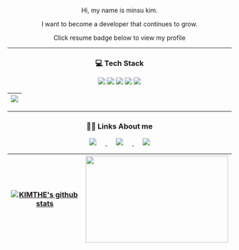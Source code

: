 <div align=center>
  
Hi, my name is minsu kim.

I want to become a developer that continues to grow.

Click resume badge below to view my profile


</div>

---

<div align=center>
<h3>💻 Tech Stack </h3>
<img src="https://img.shields.io/badge/kotlin-7F52FF?style=flat-square&logo=kotlin&logoColor=white"/></a>
<img src="https://img.shields.io/badge/Android-3DDC84?style=flat-square&logo=Android&logoColor=white"/></a>
<img src="https://img.shields.io/badge/Spring Boot-6DB33F?style=flat-square&logo=Spring Boot&logoColor=white"/></a>
<img src="https://img.shields.io/badge/python-3776AB?style=flat-square&logo=Python&logoColor=white"/></a>
<img src="https://img.shields.io/badge/C-A8B9CC?style=flat-square&logo=C&logoColor=white"/></a>

<br/>

| <a href="https://github.com/KIMTHE/github-readme-stats"><img align="center" src="https://github-readme-stats.vercel.app/api/top-langs/?username=KIMTHE&layout=compact&theme=buefy&hide_border=true" /></a>|
|--|

</div>

---

<div align=center>
<h3>👨‍💻 Links About me </h3>

<a href="https://programmers.co.kr/pr/kcms2369_470">
    <img 
        src="https://img.shields.io/badge/-Resume-00A98F?style=flat-square&logo=About.me&logoColor=white&link=https://programmers.co.kr/pr/kcms2369_4704"
        style="height : auto; margin-left : 20px; margin-right : 20px;"/>
</a>  
<a href="https://www.linkedin.com/in/minsu-kim-123382123/">
    <img 
        src="https://img.shields.io/badge/-LinkedIn-blue?style=flat-square&logo=Linkedin&logoColor=white&link=https://www.linkedin.com/in/minsu-kim-123382123/"
        style="height : auto; margin-left : 20px; margin-right : 20px;"/>
</a>

<a href="mailto:kcms2369@naver.com">
    <img 
        src="https://img.shields.io/badge/Gmail-d14836?style=flat-square&logo=Gmail&logoColor=white&link=mailto:kcms2369@naver.com"
        style="height : auto; margin-left : 20px; margin-right : 20px;"/>
</a>

| <a href="https://github.com/KIMTHE/github-readme-stats"><img align="center" src="https://github-readme-stats.vercel.app/api?username=KIMTHE&show_icons=true&include_all_commits=true&theme=buefy&hide_border=true" alt="KIMTHE's github stats" /></a> | <a href="https://solved.ac/kcms2369"><img height="195px" width="320px" src="http://mazassumnida.wtf/api/v2/generate_badge?boj=kcms2369" /></a>|
| ------------- | ------------- |

</div>
  
